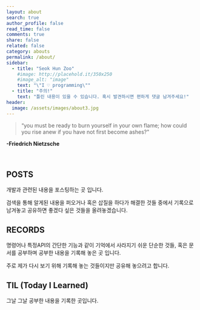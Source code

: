 ```yaml
---
layout: about
search: true
author_profile: false
read_time: false
comments: true
share: false
related: false
category: abouts
permalink: /about/
sidebar:
  - title: "Seok Hun Zoo"
    #image: http://placehold.it/350x250
    #image_alt: "image"
    text: "\"I ♡ programming\""
  - title: "주의!"
    text: "틀린 내용이 있을 수 있습니다. 혹시 발견하시면 편하게 댓글 남겨주세요!"
header:
  image: /assets/images/about3.jpg
---
```


>“you must be ready to burn yourself in your own flame; how could you rise anew if you have not first become ashes?"
>

**-Friedrich Nietzsche**

<br>

## POSTS

개발과 관련된 내용을 포스팅하는 곳 입니다.

검색을 통해 알게된 내용을 퍼오거나 혹은 삽질을 하다가 해결한 것들 중에서 기록으로 남겨놓고 공유하면 좋겠다 싶은 것들을 올려놓겠습니다.



## RECORDS

명령어나 특정API의 간단한 기능과 같이 기억에서 사라지기 쉬운 단순한 것들, 혹은 문서를 공부하며 공부한 내용을 기록해 놓은 곳 입니다.

주로 제가 다시 보기 위해 기록해 놓는 것들이지만 공유해 놓으려고 합니다.



## TIL  (Today I Learned)

그날 그날 공부한 내용을 기록한 곳입니다.
